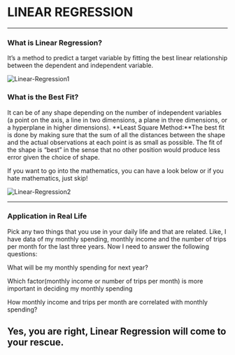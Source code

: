 # LINEAR REGRESSION
---

### What is Linear Regression?
It’s a method to predict a target variable by fitting the best linear relationship between the dependent and independent variable.



![Linear-Regression1](Linear-Regression1.jpg)


### What is the Best Fit?

It can be of any shape depending on the number of independent variables (a point on the axis, a line in two dimensions, a plane in three dimensions, or a hyperplane in higher dimensions).
**Least Square Method:**The best fit is done by making sure that the sum of all the distances between the shape and the actual observations at each point is as small as possible. The fit of the shape is “best” in the sense that no other position would produce less error given the choice of shape.

If you want to go into the mathematics, you can have a look below or if you hate mathematics, just skip!



![Linear-Regression2](Linear-Regression2.jpg)

---

### Application in Real Life

Pick any two things that you use in your daily life and that are related.
Like, I have data of my monthly spending, monthly income and the number of trips per month for the last three years. Now I need to answer the following questions:

What will be my monthly spending for next year?

Which factor(monthly income or number of trips per month) is more important in deciding my monthly spending

How monthly income and trips per month are correlated with monthly spending?

## Yes, you are right, Linear Regression will come to your rescue.